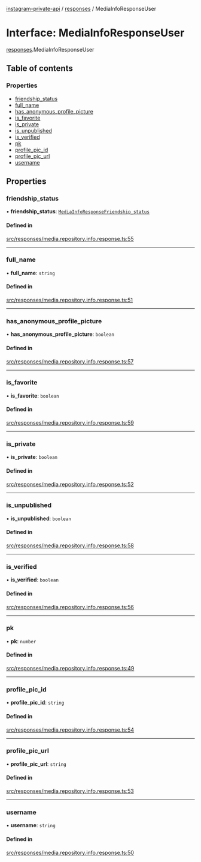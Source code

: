 [instagram-private-api](../../README.md) / [responses](../../modules/responses.md) / MediaInfoResponseUser

# Interface: MediaInfoResponseUser

[responses](../../modules/responses.md).MediaInfoResponseUser

## Table of contents

### Properties

- [friendship\_status](MediaInfoResponseUser.md#friendship_status)
- [full\_name](MediaInfoResponseUser.md#full_name)
- [has\_anonymous\_profile\_picture](MediaInfoResponseUser.md#has_anonymous_profile_picture)
- [is\_favorite](MediaInfoResponseUser.md#is_favorite)
- [is\_private](MediaInfoResponseUser.md#is_private)
- [is\_unpublished](MediaInfoResponseUser.md#is_unpublished)
- [is\_verified](MediaInfoResponseUser.md#is_verified)
- [pk](MediaInfoResponseUser.md#pk)
- [profile\_pic\_id](MediaInfoResponseUser.md#profile_pic_id)
- [profile\_pic\_url](MediaInfoResponseUser.md#profile_pic_url)
- [username](MediaInfoResponseUser.md#username)

## Properties

### friendship\_status

• **friendship\_status**: [`MediaInfoResponseFriendship_status`](MediaInfoResponseFriendship_status.md)

#### Defined in

[src/responses/media.repository.info.response.ts:55](https://github.com/Nerixyz/instagram-private-api/blob/b3351b9/src/responses/media.repository.info.response.ts#L55)

___

### full\_name

• **full\_name**: `string`

#### Defined in

[src/responses/media.repository.info.response.ts:51](https://github.com/Nerixyz/instagram-private-api/blob/b3351b9/src/responses/media.repository.info.response.ts#L51)

___

### has\_anonymous\_profile\_picture

• **has\_anonymous\_profile\_picture**: `boolean`

#### Defined in

[src/responses/media.repository.info.response.ts:57](https://github.com/Nerixyz/instagram-private-api/blob/b3351b9/src/responses/media.repository.info.response.ts#L57)

___

### is\_favorite

• **is\_favorite**: `boolean`

#### Defined in

[src/responses/media.repository.info.response.ts:59](https://github.com/Nerixyz/instagram-private-api/blob/b3351b9/src/responses/media.repository.info.response.ts#L59)

___

### is\_private

• **is\_private**: `boolean`

#### Defined in

[src/responses/media.repository.info.response.ts:52](https://github.com/Nerixyz/instagram-private-api/blob/b3351b9/src/responses/media.repository.info.response.ts#L52)

___

### is\_unpublished

• **is\_unpublished**: `boolean`

#### Defined in

[src/responses/media.repository.info.response.ts:58](https://github.com/Nerixyz/instagram-private-api/blob/b3351b9/src/responses/media.repository.info.response.ts#L58)

___

### is\_verified

• **is\_verified**: `boolean`

#### Defined in

[src/responses/media.repository.info.response.ts:56](https://github.com/Nerixyz/instagram-private-api/blob/b3351b9/src/responses/media.repository.info.response.ts#L56)

___

### pk

• **pk**: `number`

#### Defined in

[src/responses/media.repository.info.response.ts:49](https://github.com/Nerixyz/instagram-private-api/blob/b3351b9/src/responses/media.repository.info.response.ts#L49)

___

### profile\_pic\_id

• **profile\_pic\_id**: `string`

#### Defined in

[src/responses/media.repository.info.response.ts:54](https://github.com/Nerixyz/instagram-private-api/blob/b3351b9/src/responses/media.repository.info.response.ts#L54)

___

### profile\_pic\_url

• **profile\_pic\_url**: `string`

#### Defined in

[src/responses/media.repository.info.response.ts:53](https://github.com/Nerixyz/instagram-private-api/blob/b3351b9/src/responses/media.repository.info.response.ts#L53)

___

### username

• **username**: `string`

#### Defined in

[src/responses/media.repository.info.response.ts:50](https://github.com/Nerixyz/instagram-private-api/blob/b3351b9/src/responses/media.repository.info.response.ts#L50)
